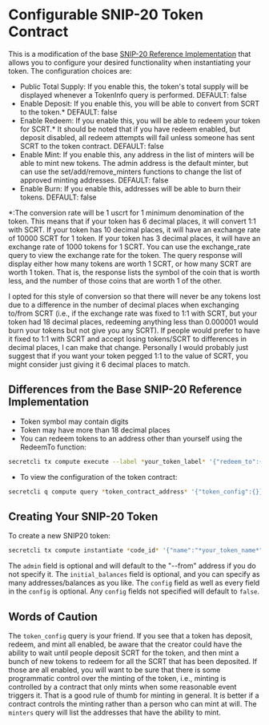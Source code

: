 # Configurable SNIP-20 Token Contract
This is a modification of the base [SNIP-20 Reference Implementation](https://github.com/enigmampc/snip20-reference-impl) that allows you to configure your desired functionality when instantiating your token.  The configuration choices are:
* Public Total Supply:  If you enable this, the token's total supply will be displayed whenever a TokenInfo query is performed.  DEFAULT: false
* Enable Deposit: If you enable this, you will be able to convert from SCRT to the token.*  DEFAULT: false
* Enable Redeem: If you enable this, you will be able to redeem your token for SCRT.*  It should be noted that if you have redeem enabled, but deposit disabled, all redeem attempts will fail unless someone has sent SCRT to the token contract.  DEFAULT: false
* Enable Mint: If you enable this, any address in the list of minters will be able to mint new tokens.  The admin address is the default minter, but can use the set/add/remove_minters functions to change the list of approved minting addresses.  DEFAULT: false
* Enable Burn: If you enable this, addresses will be able to burn their tokens.  DEFAULT: false


\*:The conversion rate will be 1 uscrt for 1 minimum denomination of the token.  This means that if your token has 6 decimal places, it will convert 1:1 with SCRT.  If your token has 10 decimal places, it will have an exchange rate of 10000 SCRT for 1 token.  If your token has 3 decimal places, it will have an exchange rate of 1000 tokens for 1 SCRT.  You can use the exchange_rate query to view the exchange rate for the token.  The query response will display either how many tokens are worth 1 SCRT, or how many SCRT are worth 1 token.  That is, the response lists the symbol of the coin that is worth less, and the number of those coins that are worth 1 of the other.

I opted for this style of conversion so that there will never be any tokens lost due to a difference in the number of decimal places when exchanging to/from SCRT (i.e., if the exchange rate was fixed to 1:1 with SCRT, but your token had 18 decimal places, redeeming anything less than 0.000001 would burn your tokens but not give you any SCRT).  If people would prefer to have it fixed to 1:1 with SCRT and accept losing tokens/SCRT to differences in decimal places, I can make that change.  Personally I would probably just suggest that if you want your token pegged 1:1 to the value of SCRT, you might consider just giving it 6 decimal places to match.

## Differences from the Base SNIP-20 Reference Implementation
* Token symbol may contain digits
* Token may have more than 18 decimal places
* You can redeem tokens to an address other than yourself using the RedeemTo function:
```sh
secretcli tx compute execute --label *your_token_label* '{"redeem_to":{"recipient":"*address_to_receive_the_SCRT*","amount":"*amount_to_redeem_in_smallest_token_denomination*"}}' --from *your_alias_or_address* --gas 130000 -y
```
* To view the configuration of the token contract:
```sh
secretcli q compute query *token_contract_address* '{"token_config":{}}'
```

## Creating Your SNIP-20 Token
To create a new SNIP20 token:
```sh
secretcli tx compute instantiate *code_id* '{"name":"*your_token_name*","symbol":"*your_token_symbol*","admin":"*optional_admin_address_defaults_to_the_from_address*","decimals":*number_of_decimals*,"initial_balances":[{"address":"*address1*","amount":"*amount_for_address1*"}],"prng_seed":"*base64_encoded_string*","config":{"public_total_supply":*true_or_false*,"enable_deposit":*true_or_false*,"enable_redeem":*true_or_false*,"enable_mint":*true_or_false*,"enable_burn":*true_or_false*}}' --label *your_label* --from *your_alias_or_address* --gas 180000 -y
```
The `admin` field is optional and will default to the "--from" address if you do not specify it.  The `initial_balances` field is optional, and you can specify as many addresses/balances as you like.  The `config` field as well as every field in the `config` is optional.  Any `config` fields not specified will default to `false`.

## Words of Caution
The `token_config` query is your friend.  If you see that a token has deposit, redeem, and mint all enabled, be aware that the creator could have the ability to wait until people deposit SCRT for the token, and then mint a bunch of new tokens to redeem for all the SCRT that has been deposited.  If those are all enabled, you will want to be sure that there is some programmatic control over the minting of the token, i.e., minting is controlled by a contract that only mints when some reasonable event triggers it.  That is a good rule of thumb for minting in general.  It is better if a contract controls the minting rather than a person who can mint at will.  The `minters` query will list the addresses that have the ability to mint.